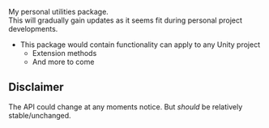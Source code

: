 My personal utilities package.  
This will gradually gain updates as it seems fit during personal project developments.  
- This package would contain functionality can apply to any Unity project
  - Extension methods
  - And more to come

## Disclaimer
The API could change at any moments notice. But *should* be relatively stable/unchanged.
